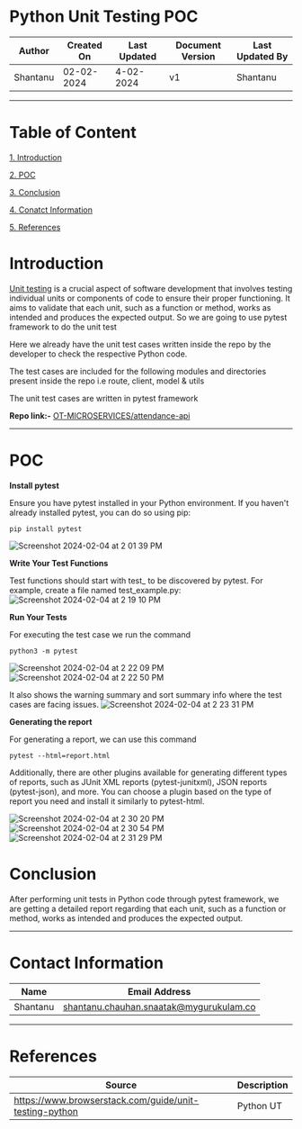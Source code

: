# Python Unit Testing POC
| Author | Created On | Last Updated | Document Version | Last Updated By |
| ------ | ---------- | ------------ | ---------------- | --------------- |
| Shantanu | 02-02-2024 | 4-02-2024   |         v1     |     Shantanu    |
***

# Table of Content

[1. Introduction](#introduction)

[2. POC](#poc)

[3. Conclusion](#conclusion)

[4. Conatct Information](#contact-information)

[5. References](#references)


# Introduction

[Unit testing](https://github.com/avengers-p7/Documentation/blob/main/Application_CI/Design/04-%20Python%20CI%20Checks/UnitTesting.md) is a crucial aspect of software development that involves testing individual units or components of code to ensure their proper functioning. It aims to validate that each unit, such as a function or method, works as intended and produces the expected output. So we are going to use pytest framework to do the unit test

Here we already have the unit test cases written inside the repo by the developer to check the respective Python code.

The test cases are included for the following modules and directories present inside the repo i.e route, client, model & utils

The unit test cases are written in pytest framework 

**Repo link:-** [OT-MICROSERVICES/attendance-api](https://github.com/OT-MICROSERVICES/attendance-api)
***

# POC

**Install pytest**

Ensure you have pytest installed in your Python environment. If you haven't already installed pytest, you can do so using pip:
```shell
pip install pytest
```
![Screenshot 2024-02-04 at 2 01 39 PM](https://github.com/avengers-p7/Documentation/assets/156056364/1524c430-7b5d-4603-8c2b-80714d0e0605)

**Write Your Test Functions**

Test functions should start with test_ to be discovered by pytest. For example, create a file named test_example.py:
![Screenshot 2024-02-04 at 2 19 10 PM](https://github.com/avengers-p7/Documentation/assets/156056364/dad90c51-d89e-46fc-b717-12007ca089ca)


**Run Your Tests**

For executing the test case we run the command 
```shell
python3 -m pytest
```

![Screenshot 2024-02-04 at 2 22 09 PM](https://github.com/avengers-p7/Documentation/assets/156056364/74a05b14-6e38-4ffe-9ba5-9e86b7734327)
![Screenshot 2024-02-04 at 2 22 50 PM](https://github.com/avengers-p7/Documentation/assets/156056364/a9e1362b-ea59-4db4-a141-7e563b456212)

It also shows the warning summary and sort summary info where the test cases are facing issues.
![Screenshot 2024-02-04 at 2 23 31 PM](https://github.com/avengers-p7/Documentation/assets/156056364/80f10077-4989-4965-a9cf-9647774a709b)

**Generating the report**

For generating a report, we can use this command
```shell
pytest --html=report.html
```

Additionally, there are other plugins available for generating different types of reports, such as JUnit XML reports (pytest-junitxml), JSON reports (pytest-json), and more. You can choose a plugin based on the type of report you need and install it similarly to pytest-html.


![Screenshot 2024-02-04 at 2 30 20 PM](https://github.com/avengers-p7/Documentation/assets/156056364/ed096f32-9d86-4442-9045-537ed2e767d2)
![Screenshot 2024-02-04 at 2 30 54 PM](https://github.com/avengers-p7/Documentation/assets/156056364/685da89d-9ed9-488b-9055-6d6b0bd2535b)
![Screenshot 2024-02-04 at 2 31 29 PM](https://github.com/avengers-p7/Documentation/assets/156056364/4ca00bf5-97c8-472a-a920-3c7cde06dbff)

# Conclusion
After performing unit tests in Python code through pytest framework, we are getting a detailed report regarding that each unit, such as a function or method, works as intended and produces the expected output.
***
# Contact Information
| Name | Email Address |
| ---- | ------------- |
| Shantanu  | shantanu.chauhan.snaatak@mygurukulam.co |
***
# References
| Source | Description  | 
| -------- | ------- |
| https://www.browserstack.com/guide/unit-testing-python | Python UT |
